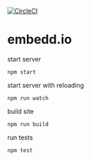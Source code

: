 [![CircleCI](https://circleci.com/gh/tgallant/embedd.io.svg?style=svg)](https://circleci.com/gh/tgallant/embedd.io)

# embedd.io

start server

`npm start`

start server with reloading

`npm run watch`

build site

`npm run build`

run tests

`npm test`

